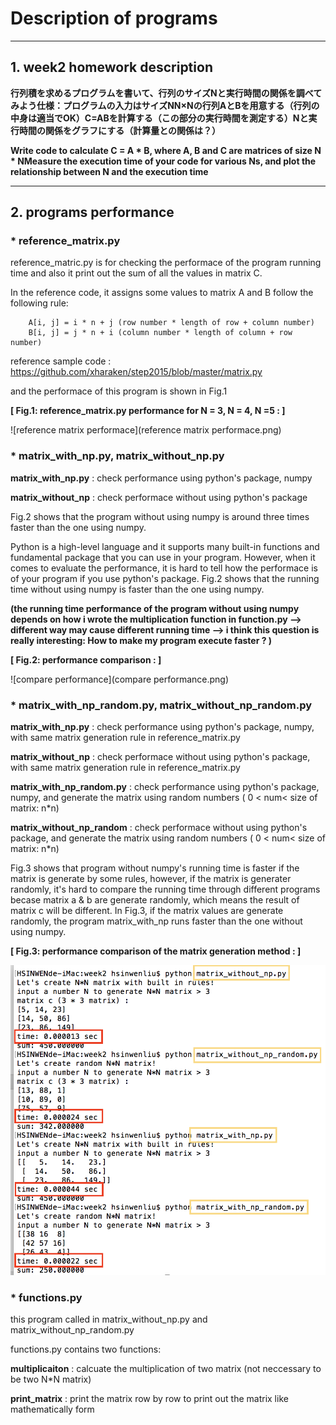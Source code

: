 # Description of programs

------

## 1. week2 homework description

**行列積を求めるプログラムを書いて、行列のサイズNと実行時間の関係を調べてみよう仕様：プログラムの入力はサイズNN×Nの行列AとBを用意する（行列の中身は適当でOK）C=ABを計算する（この部分の実行時間を測定する）Nと実行時間の関係をグラフにする（計算量との関係は？）**

**Write code to calculate C = A \* B, where A, B and C are matrices of size N * NMeasure the execution time of your code for various Ns, and plot the relationship between N and the execution time**

--------------------------------------------------------------------------------------------------------------

## 2. programs performance 

### * reference_matrix.py

reference_matric.py is for checking the performace of the program running time and also it print out the sum of  all the values in matrix C.

In the reference code, it assigns some values to matrix A and B follow the following rule:

        A[i, j] = i * n + j (row number * length of row + column number)
        B[i, j] = j * n + i (column number * length of column + row number)
reference sample code : https://github.com/xharaken/step2015/blob/master/matrix.py

and the performace of this program is shown in Fig.1

****[ Fig.1: reference_matrix.py performance for N = 3, N = 4, N =5 : ]****

![reference matrix performace](reference matrix performace.png)

### * matrix_with_np.py, matrix_without_np.py

**matrix_with_np.py** : check performance using python's package, numpy

**matrix_without_np** : check performace without using python's package 

Fig.2 shows that the program without using numpy is around three times faster than the one using numpy.

Python is a high-level language and it supports many built-in functions and fundamental package that you can use in your program. However, when it comes to evaluate the performance, it is hard to tell how the performace is of your program if you use python's package. Fig.2 shows that the running time  without using numpy is faster than the one using numpy.

**(the running time performance of the program without using numpy depends on how i wrote the multiplication function in function.py —> different way may cause different running time —> i think this question is really interesting: How to make my program execute faster ? )**

****[ Fig.2: performance comparison : ]****

![compare performance](compare performance.png)

### * matrix_with_np_random.py, matrix_without_np_random.py

**matrix_with_np.py** : check performance using python's package, numpy, with same matrix generation rule in reference_matrix.py 

**matrix_without_np** : check performace without using python's package, with same matrix generation rule in reference_matrix.py 

**matrix_with_np_random.py** : check performance using python's package, numpy, and generate the matrix using random numbers ( 0 < num< size of matrix: n*n)

**matrix_without_np_random** : check performace without using python's package, and generate the matrix using random numbers ( 0 < num< size of matrix: n*n)

Fig.3 shows that program without numpy's running time is faster if the matrix is generate by some rules, however, if the matrix is generater randomly, it's hard to compare the running time through different programs becase matrix a & b are generate randomly, which means the result of matrix c will be different. In Fig.3, if the matrix values are generate randomly, the program matrix_with_np runs faster than the one without using numpy.

****[ Fig.3: performance comparison of the matrix generation method : ]****

![random_rule](random_rule.png)

### * functions.py

this program called in matrix_without_np.py and matrix_without_np_random.py

functions.py contains two functions:

**multiplicaiton** : calcuate the multiplication of two matrix (not neccessary to be two N*N matrix)

**print_matrix** : print the matrix row by row to print out the matrix like mathematically form

